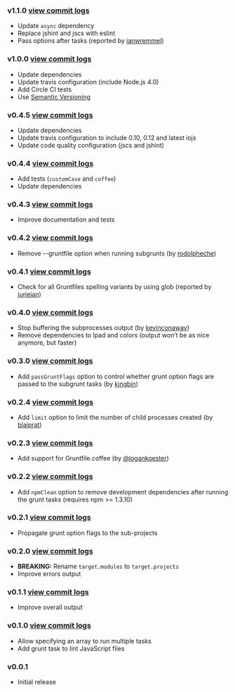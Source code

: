 ### v1.1.0 [view commit logs](https://github.com/tusbar/grunt-subgrunt/compare/v1.0.0...v1.1.0)

* Update `async` dependency
* Replace jshint and jscs with eslint
* Pass options after tasks (reported by [ianwremmel](https://github.com/tusbar/grunt-subgrunt/issues/19))

### v1.0.0 [view commit logs](https://github.com/tusbar/grunt-subgrunt/compare/v0.4.5...v1.0.0)

* Update dependencies
* Update travis configuration (include Node.js 4.0)
* Add Circle CI tests
* Use [Semantic Versioning](http://semver.org/)

### v0.4.5 [view commit logs](https://github.com/tusbar/grunt-subgrunt/compare/v0.4.4...v0.4.5)

* Update dependencies
* Update travis configuration to include 0.10, 0.12 and latest iojs
* Update code quality configuration (jscs and jshint)

### v0.4.4 [view commit logs](https://github.com/tusbar/grunt-subgrunt/compare/v0.4.3...v0.4.4)

* Add tests (`customCase` and `coffee`)
* Update dependencies

### v0.4.3 [view commit logs](https://github.com/tusbar/grunt-subgrunt/compare/v0.4.2...v0.4.3)

* Improve documentation and tests

### v0.4.2 [view commit logs](https://github.com/tusbar/grunt-subgrunt/compare/v0.4.1...v0.4.2)

* Remove --gruntfile option when running subgrunts (by [rodolpheche](https://github.com/rodolpheche))

### v0.4.1 [view commit logs](https://github.com/tusbar/grunt-subgrunt/compare/v0.4.0...v0.4.1)

* Check for all Gruntfiles spelling variants by using glob (reported by [juriejan](https://github.com/juriejan))

### v0.4.0 [view commit logs](https://github.com/tusbar/grunt-subgrunt/compare/v0.3.0...v0.4.0)

* Stop buffering the subprocesses output (by [kevinconaway](https://github.com/kevinconaway))
* Remove dependencies to lpad and colors (output won’t be as nice anymore, but faster)

### v0.3.0 [view commit logs](https://github.com/tusbar/grunt-subgrunt/compare/v0.2.4...v0.3.0)

* Add `passGruntFlags` option to control whether grunt option flags are passed to the subgrunt tasks (by [kingbin](https://github.com/kingbin))

### v0.2.4 [view commit logs](https://github.com/tusbar/grunt-subgrunt/compare/v0.2.3...v0.2.4)

* Add `limit` option to limit the number of child processes created (by [blaiprat](https://github.com/blaiprat))

### v0.2.3 [view commit logs](https://github.com/tusbar/grunt-subgrunt/compare/v0.2.2...v0.2.3)

* Add support for Gruntfile.coffee (by [@logankoester](https://github.com/logankoester))

### v0.2.2 [view commit logs](https://github.com/tusbar/grunt-subgrunt/compare/v0.2.1...v0.2.2)

* Add `npmClean` option to remove development dependencies after running the grunt tasks (requires npm >= 1.3.10)

### v0.2.1 [view commit logs](https://github.com/tusbar/grunt-subgrunt/compare/v0.2.0...v0.2.1)

* Propagate grunt option flags to the sub-projects

### v0.2.0 [view commit logs](https://github.com/tusbar/grunt-subgrunt/compare/v0.1.1...v0.2.0)

* **BREAKING:** Rename `target.modules` to `target.projects`
* Improve errors output

### v0.1.1 [view commit logs](https://github.com/tusbar/grunt-subgrunt/compare/v0.1.0...v0.1.1)

* Improve overall output

### v0.1.0 [view commit logs](https://github.com/tusbar/grunt-subgrunt/compare/v0.0.1...v0.1.0)

* Allow specifying an array to run multiple tasks
* Add grunt task to lint JavaScript files

### v0.0.1

* Initial release
